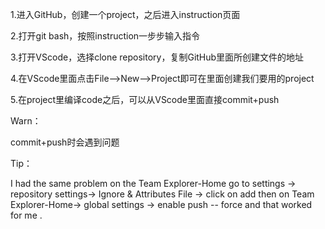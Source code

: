 1.进入GitHub，创建一个project，之后进入instruction页面

2.打开git bash，按照instruction一步步输入指令

3.打开VScode，选择clone repository，复制GitHub里面所创建文件的地址

4.在VScode里面点击File—>New—>Project即可在里面创建我们要用的project

5.在project里编译code之后，可以从VScode里面直接commit+push

Warn：

commit+push时会遇到问题

Tip：

I had the same problem on the Team Explorer-Home go to settings -> repository settings-> Ignore & Attributes File -> click on add then on Team Explorer-Home-> global settings -> enable push -- force and that worked for me .
